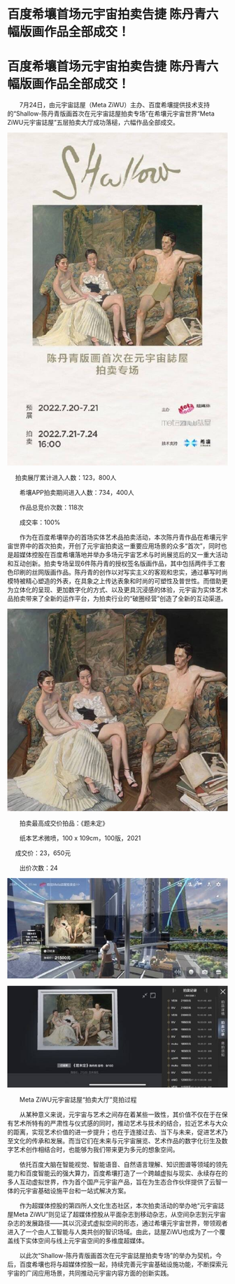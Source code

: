 # 百度希壤首场元宇宙拍卖告捷 陈丹青六幅版画作品全部成交！


# 百度希壤首场元宇宙拍卖告捷 陈丹青六幅版画作品全部成交！

　　7月24日，由元宇宙誌屋（Meta ZiWU）主办、百度希壤提供技术支持的“Shallow-陈丹青版画首次在元宇宙誌屋拍卖专场”在希壤元宇宙世界“Meta ZiWU元宇宙誌屋”五层拍卖大厅成功落槌，六幅作品全部成交。 

![img](ee70-dadc8d5cf726640e7744b3c5b87fe4d8.jpg)

　   拍卖展厅累计进入人数：123，800人 

　　希壤APP拍卖期间进入人数：734，400人 

　　作品总竞价次数：118次 

　　成交率：100% 

　　作为在百度希壤举办的首场实体艺术品拍卖活动，本次陈丹青作品在希壤元宇宙世界中的首次拍卖，开创了元宇宙拍卖这一重要应用场景的众多“首次”，同时也是超媒体控股在百度希壤落地并举办多场元宇宙艺术与时尚展览后的又一重大活动和互动创新。拍卖专场呈现6件陈丹青的授权签名版画作品，其中包括两件手工套色印刷的丝网版画作品。陈丹青的创作以对写实主义的客观和忠实，通过摹写时尚模特被精心塑造的外表，在具象之上传达表象和时尚的可塑性及普世性。而借助更为立体化的呈现、更加数字化的方式、以及更具沉浸感的体验，元宇宙为实体艺术品拍卖带来了全新的运作平台，为拍卖行业的“破圈经营”创造了全新的互动渠道。 

![img](c2d8-88cbd367a4e02609b4d81cf4229cc802.jpg)

　　拍卖最高成交价拍品：《题未定》 

　　纸本艺术微喷，100 x 109cm，100版，2021 

　    成交价：23，650元 

　　出价次数：24 

![img](811e-e5999937c24cb272a1555e19e8ae3c31.jpg)

![img](007a-90c4191b1a71622a04025a2080b75786.jpg)

　　Meta ZiWU元宇宙誌屋“拍卖大厅”竞拍过程 

　　从某种意义来说，元宇宙与艺术之间存在着某些一致性，其价值不仅在于在保有艺术所特有的严肃性与仪式感的同时，推动艺术与技术的结合，拉近艺术与大众的距离，实现艺术价值的进一步提升；也在于连接过去、当下与未来，促进艺术乃至文化的传承和发展。而当它们在未来与元宇宙展览、艺术作品的数字化衍生及数字艺术创作相结合时，也能够为我们带来更为多元的想象空间。 

　　依托百度大脑在智能视觉、智能语音、自然语言理解、知识图谱等领域的领先能力和百度智能云的强大算力，百度希壤打造了一个跨越虚拟与现实、永续存在的多人互动虚拟世界，作为首个国产元宇宙产品，旨在为生态合作伙伴提供了云智一体的元宇宙基础设施平台和一站式解决方案。 

　　作为超媒体控股的第四所人文化生态社区，本次拍卖活动的举办地“元宇宙誌屋Meta ZiWU”则见证了超媒体控股从平面杂志到移动杂志，从空间杂志到元宇宙杂志的发展路径——其以沉浸式虚拟空间的形态，通过希壤元宇宙世界，带领观者进入了一个由人工智能与人类共创的智识场域。由此，誌屋ZiWU也成为了一个覆盖线下实体空间与线上元宇宙空间的多维度超媒体。 

　　以此次“Shallow-陈丹青版画首次在元宇宙誌屋拍卖专场”的举办为契机，今后，百度希壤也将与超媒体控股一起，持续完善元宇宙基础设施功能，不断探索元宇宙的广阔应用场景，共同推动元宇宙内容方面的创新实践。 
